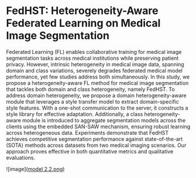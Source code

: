 # FedHST: Heterogeneity-Aware Federated Learning on Medical Image Segmentation

Federated Learning (FL) enables collaborative training for medical image segmentation tasks across medical institutions while preserving patient privacy. However, intrinsic heterogeneity in medical image data, spanning domain and class variations, severely degrades federated medical model performance, yet few studies address both simultaneously. In this study, we propose a heterogeneity-aware FL method for medical image segmentation that tackles both domain and class heterogeneity, namely FedHST. To address domain heterogeneity, we propose a domain heterogeneity-aware module that leverages a style transfer model to extract domain-specific style features. With a one-shot communication to the server, it constructs a style library for effective adaptation. Additionally, a class heterogeneity-aware module is introduced to aggregate segmentation models across the clients using the embedded SAN-SAW mechanism, ensuring robust learning across heterogeneous data. Experiments demonstrate that FedHST achieves competitive segmentation performance against state-of-the-art (SOTA) methods across datasets from two medical imaging scenarios. Our approach proves effective in both quantitative metrics and qualitative evaluations.

![image]([model 2.2.png](https://github.com/xuanxuanli0609/FedSF-CA/blob/main/model%202.2.png))
